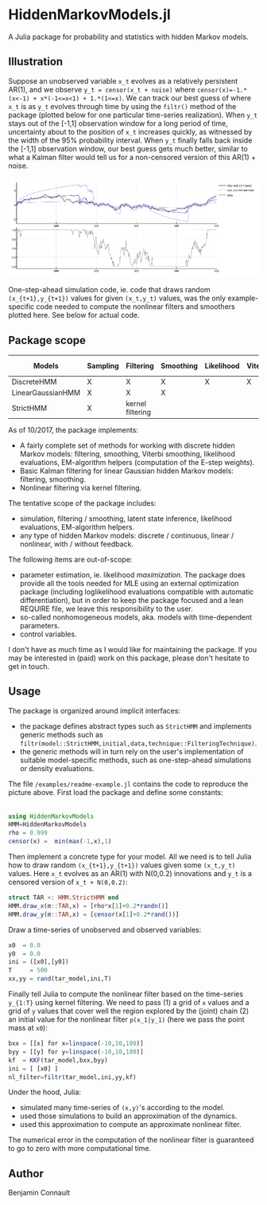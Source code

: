 # HiddenMarkovModels.jl

A Julia package for probability and statistics with hidden Markov models.


## Illustration


Suppose an unobserved variable `x_t` evolves as a relatively persistent AR(1), and we observe `y_t = censor(x_t + noise)` where `censor(x)=-1.*(x<-1) + x*(-1<=x<1) + 1.*(1<=x)`. We can track our best guess of where `x_t` is as `y_t` evolves through time by using the `filtr()` method of the package (plotted below for one particular time-series realization). When `y_t` stays out of the [-1,1] observation window for a long period of time, uncertainty about to the position of `x_t` increases quickly, as witnessed by the width of the 95\% probability interval. When `y_t` finally falls back inside the [-1,1] observation window, our best guess gets much better, similar to what a Kalman filter would tell us for a non-censored version of this AR(1) + noise. 


![nonlinear filtering for a censored AR(1)](examples/tar-filtering.png)

One-step-ahead simulation code, ie. code that draws random `(x_{t+1},y_{t+1})` values for given `(x_t,y_t)` values, was the only example-specific code needed to compute the nonlinear filters and smoothers plotted here. See below for actual code.

## Package scope


| Models              | Sampling | Filtering         | Smoothing | Likelihood     | Viterbi | E-step weights |
| ------------------- | -------- | ----------------- | --------- | -------------- | ------- | -------------- |
| DiscreteHMM         | X        | X                 | X         | X              | X       | X              |
| LinearGaussianHMM   | X        | X                 | X         |                |         |                |
| StrictHMM           | X        | kernel filtering  |           |                |         |                |


As of 10/2017, the package implements:
- A fairly complete set of methods for working with discrete hidden Markov models: filtering, smoothing, Viterbi smoothing, likelihood evaluations, EM-algorithm helpers (computation of the E-step weights).
- Basic Kalman filtering for linear Gaussian hidden Markov models: filtering, smoothing.
- Nonlinear filtering via kernel filtering.

The tentative scope of the package includes:
- simulation, filtering / smoothing, latent state inference, likelihood evaluations, EM-algorithm helpers.
- any type of hidden Markov models: discrete / continuous, linear / nonlinear, with / without feedback. 

The following items are out-of-scope:
- parameter estimation, ie. likelihood _maximization_. The package does provide all the tools needed for MLE using an external optimization package (including loglikelihood evaluations compatible with automatic differentiation), but in order to keep the package focused and a lean REQUIRE file, we leave this responsibility to the user. 
- so-called nonhomogeneous models, aka. models with time-dependent parameters.
- control variables.


I don't have as much time as I would like for maintaining the package. If you may be interested in (paid) work on this package, please don't hesitate to get in touch.

## Usage


The package is organized around implicit interfaces:
- the package defines abstract types such as `StrictHMM` and implements generic methods such as `filtr(model::StrictHMM,initial,data,technique::FilteringTechnique)`. 
- the generic methods will in turn rely on the user's implementation of suitable model-specific methods, such as one-step-ahead simulations or density evaluations.

The file `/examples/readme-example.jl` contains the code to reproduce the picture above. First load the package and define some constants:

~~~julia 

using HiddenMarkovModels
HMM=HiddenMarkovModels
rho = 0.999
censor(x) =  min(max(-1,x),1)

~~~   

Then implement a concrete type for your model. All we need is to tell Julia how to draw random `(x_{t+1},y_{t+1})` values given some `(x_t,y_t)` values. Here `x_t` evolves as an AR(1) with N(0,0.2) innovations and `y_t` is a censored version of `x_t + N(0,0.2)`:

~~~julia
struct TAR <: HMM.StrictHMM end
HMM.draw_x(m::TAR,x) = [rho*x[1]+0.2*randn()]
HMM.draw_y(m::TAR,x) = [censor(x[1]+0.2*rand())]
~~~

Draw a time-series of unobserved and observed variables:

~~~julia
x0  = 0.0
y0  = 0.0
ini = ([x0],[y0])
T     = 500
xx,yy = rand(tar_model,ini,T)
~~~


Finally tell Julia to compute the nonlinear filter based on the time-series `y_{1:T}` using kernel filtering. We need to pass (1) a grid of `x` values and a grid of `y` values that cover well the region explored by the (joint) chain (2) an initial value for the nonlinear filter ``p(x_1|y_1)`` (here we pass the point mass at `x0`):

~~~julia
bxx = [[x] for x=linspace(-10,10,100)]
byy = [[y] for y=linspace(-10,10,100)]
kf  = KKF(tar_model,bxx,byy)
ini = [ [x0] ]
nl_filter=filtr(tar_model,ini,yy,kf)
~~~

Under the hood, Julia:
- simulated many time-series of `(x,y)`'s according to the model.
- used those simulations to build an approximation of the dynamics.
- used this approximation to compute an approximate nonlinear filter.

The numerical error in the computation of the nonlinear filter is guaranteed to go to zero with more computational time.



## Author

Benjamin Connault


